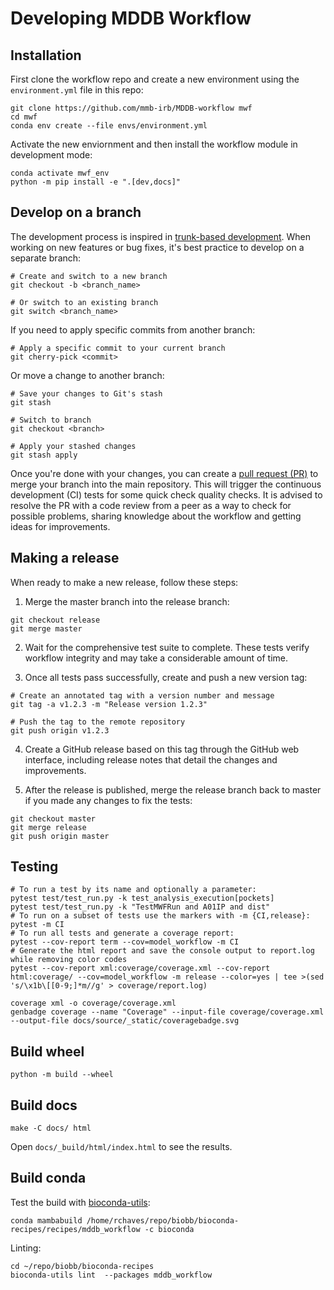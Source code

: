 # Developing MDDB Workflow

## Installation

First clone the workflow repo and create a new environment using the `environment.yml` file in this repo:

``` shell
git clone https://github.com/mmb-irb/MDDB-workflow mwf
cd mwf
conda env create --file envs/environment.yml
```

Activate the new enviornment and then install the workflow module in development mode:

``` shell
conda activate mwf_env
python -m pip install -e ".[dev,docs]"
```

## Develop on a branch

The development process is inspired in [trunk-based development](https://trunkbaseddevelopment.com/). When working on new features or bug fixes, it's best practice to develop on a separate branch:

```shell
# Create and switch to a new branch
git checkout -b <branch_name>

# Or switch to an existing branch
git switch <branch_name>
```
If you need to apply specific commits from another branch:

```shell
# Apply a specific commit to your current branch
git cherry-pick <commit>
```

Or move a change to another branch:
```shell
# Save your changes to Git's stash
git stash

# Switch to branch
git checkout <branch>

# Apply your stashed changes
git stash apply  
```

Once you're done with your changes, you can create a [pull request (PR)](https://github.com/mmb-irb/MDDB-workflow/pulls) to merge your branch into the main repository. This will trigger the continuous development (CI) tests for some quick check quality checks. It is advised to resolve the PR  with a code review from a peer as a way to check for possible problems, sharing knowledge about the workflow and getting ideas for improvements.

## Making a release

When ready to make a new release, follow these steps:

1. Merge the master branch into the release branch:

```shell
git checkout release
git merge master
```

2. Wait for the comprehensive test suite to complete. These tests verify workflow integrity and may take a considerable amount of time.

3. Once all tests pass successfully, create and push a new version tag:

```shell
# Create an annotated tag with a version number and message
git tag -a v1.2.3 -m "Release version 1.2.3"

# Push the tag to the remote repository
git push origin v1.2.3
```

4. Create a GitHub release based on this tag through the GitHub web interface, including release notes that detail the changes and improvements.

5. After the release is published, merge the release branch back to master if you made any changes to fix the tests:

```shell
git checkout master
git merge release
git push origin master
``` 

## Testing
```shell
# To run a test by its name and optionally a parameter:
pytest test/test_run.py -k test_analysis_execution[pockets]
pytest test/test_run.py -k "TestMWFRun and A01IP and dist"
# To run on a subset of tests use the markers with -m {CI,release}:
pytest -m CI
# To run all tests and generate a coverage report:
pytest --cov-report term --cov=model_workflow -m CI
# Generate the html report and save the console output to report.log while removing color codes
pytest --cov-report xml:coverage/coverage.xml --cov-report html:coverage/ --cov=model_workflow -m release --color=yes | tee >(sed 's/\x1b\[[0-9;]*m//g' > coverage/report.log)
```
```shell
coverage xml -o coverage/coverage.xml
genbadge coverage --name "Coverage" --input-file coverage/coverage.xml  --output-file docs/source/_static/coveragebadge.svg
```
## Build wheel

`python -m build --wheel`

## Build docs

`make -C docs/ html`

Open `docs/_build/html/index.html` to see the results.

## Build conda

Test the build with [bioconda-utils](https://bioconda.github.io/contributor/building-locally.html):

```shell
conda mambabuild /home/rchaves/repo/biobb/bioconda-recipes/recipes/mddb_workflow -c bioconda
```

Linting:
```shell
cd ~/repo/biobb/bioconda-recipes
bioconda-utils lint  --packages mddb_workflow
```